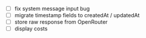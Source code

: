 - [ ] fix system message input bug
- [ ] migrate timestamp fields to createdAt / updatedAt
- [ ] store raw response from OpenRouter
- [ ] display costs